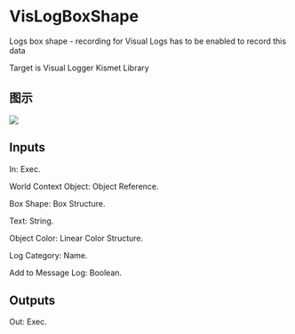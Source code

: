 # VisLogBoxShape

Logs box shape - recording for Visual Logs has to be enabled to record this data

Target is Visual Logger Kismet Library

## 图示

![]($-20221218-18412503.png)

## Inputs

In: Exec.

World Context Object: Object Reference.

Box Shape: Box Structure.

Text: String.

Object Color: Linear Color Structure.

Log Category: Name.

Add to Message Log: Boolean.  

## Outputs

Out: Exec.

